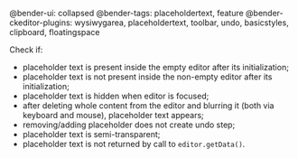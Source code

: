 @bender-ui: collapsed
@bender-tags: placeholdertext, feature
@bender-ckeditor-plugins: wysiwygarea, placeholdertext, toolbar, undo, basicstyles, clipboard, floatingspace

Check if:

* placeholder text is present inside the empty editor after its initialization;
* placeholder text is not present inside the non-empty editor after its initialization;
* placeholder text is hidden when editor is focused;
* after deleting whole content from the editor and blurring it (both via keyboard and mouse), placeholder text appears;
* removing/adding placeholder does not create undo step;
* placeholder text is semi-transparent;
* placeholder text is not returned by call to `editor.getData()`.
